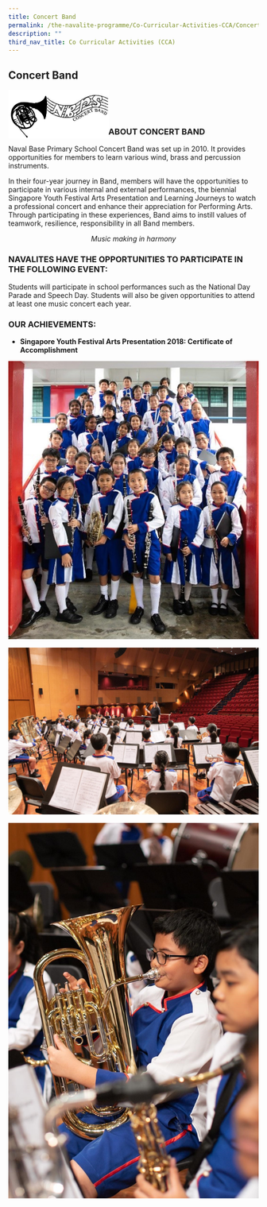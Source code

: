 ```yaml
---
title: Concert Band
permalink: /the-navalite-programme/Co-Curricular-Activities-CCA/Concert-Band/
description: ""
third_nav_title: Co Curricular Activities (CCA)
---
```



## Concert Band

<img align = "left" style="width: 40%;" src="/images/Band%20logo.jpg">

<br><br><br>

### ABOUT CONCERT BAND

Naval Base Primary School Concert Band was set up in 2010. It provides opportunities for members to learn various wind, brass and percussion instruments.   

In their four-year journey in Band, members will have the opportunities to participate in various internal and external performances, the biennial Singapore Youth Festival Arts Presentation and Learning Journeys to watch a professional concert and enhance their appreciation for Performing Arts. Through participating in these experiences, Band aims to instill values of teamwork, resilience, responsibility in all Band members.

_<center>Music making in harmony</center>_

### NAVALITES HAVE THE OPPORTUNITIES TO PARTICIPATE IN THE FOLLOWING EVENT:

Students will participate in school performances such as the National Day Parade and Speech Day. Students will also be given opportunities to attend at least one music concert each year.

### OUR ACHIEVEMENTS:

*   **Singapore Youth Festival Arts Presentation 2018: Certificate of Accomplishment**

![](/images/aesthetics_band.jpeg)

![](/images/band2.jpeg)

![](/images/band3.jpeg)
